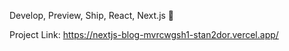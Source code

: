 Develop, Preview, Ship, React, Next.js 🚀

Project Link:
https://nextjs-blog-mvrcwgsh1-stan2dor.vercel.app/
